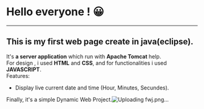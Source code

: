 # Hello everyone ! 😀
___
## This is **my first web page create in java**(eclipse).<br>
It's **a server application** which run with **Apache Tomcat** help.<br>
For design , i used **HTML** and **CSS**, and for functionalities i used **JAVASCRIPT**.<br>
Features:<br>
* Display live current date and time (Hour, Minutes, Secundes).<br>

Finally, it's a simple Dynamic Web Project.![Uploading fwj.png…]()

